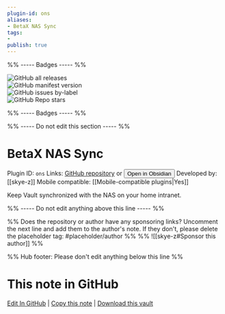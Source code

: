 ```yaml
---
plugin-id: ons
aliases:
- BetaX NAS Sync
tags: 
- 
publish: true
---
```


%% ----- Badges ----- %%

![GitHub all releases](https://img.shields.io/github/downloads/skye-z/ons/total?color=573E7A&logo=github&style=for-the-badge)   
![GitHub manifest version](https://img.shields.io/github/manifest-json/v/skye-z/ons?color=573E7A&logo=github&style=for-the-badge)   
![GitHub issues by-label](https://img.shields.io/github/issues/skye-z/ons/help%20wanted?color=573E7A&logo=github&style=for-the-badge)   
![GitHub Repo stars](https://img.shields.io/github/stars/skye-z/ons?color=573E7A&logo=github&style=for-the-badge)

%% ----- Badges ----- %%

%% ----- Do not edit this section ----- %%

# BetaX NAS Sync

Plugin ID: `ons`
Links: [GitHub repository](https://github.com/skye-z/ons) or [<button id=HH>Open in Obsidian</button>](obsidian://show-plugin?id=ons)
Developed by: [[skye-z]]
Mobile compatible: [[Mobile-compatible plugins|Yes]]

Keep Vault synchronized with the NAS on your home intranet.

%% ----- Do not edit anything above this line ----- %% 

%% Does the repository or author have any sponsoring links? Uncomment the next line and add them to the author's note. If they don't, please delete the placeholder tag: #placeholder/author %%
%% ![[skye-z#Sponsor this author]] %%

%% Hub footer: Please don't edit anything below this line %%

# This note in GitHub

<span class="git-footer">[Edit In GitHub](https://github.dev/obsidian-community/obsidian-hub/blob/main/02%20-%20Community%20Expansions/02.05%20All%20Community%20Expansions/Plugins/ons.md "git-hub-edit-note") | [Copy this note](https://raw.githubusercontent.com/obsidian-community/obsidian-hub/main/02%20-%20Community%20Expansions/02.05%20All%20Community%20Expansions/Plugins/ons.md "git-hub-copy-note") | [Download this vault](https://github.com/obsidian-community/obsidian-hub/archive/refs/heads/main.zip "git-hub-download-vault") </span>

